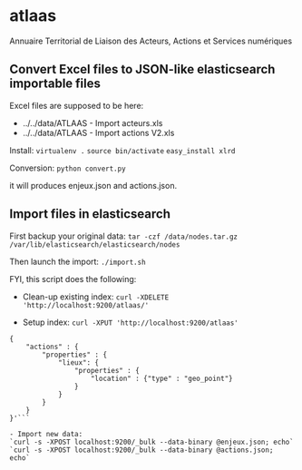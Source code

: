 atlaas
======

Annuaire Territorial de Liaison des Acteurs, Actions et Services numériques

Convert Excel files to JSON-like elasticsearch importable files
---------------------------------------------------------------

Excel files are supposed to be here:
- ../../data/ATLAAS - Import acteurs.xls
- ../../data/ATLAAS - Import actions V2.xls

Install:
`virtualenv .`
`source bin/activate`
`easy_install xlrd`

Conversion:
`python convert.py`

it will produces enjeux.json and actions.json.

Import files in elasticsearch
-----------------------------

First backup your original data:
`tar -czf /data/nodes.tar.gz /var/lib/elasticsearch/elasticsearch/nodes`

Then launch the import:
`./import.sh`

FYI, this script does the following:

- Clean-up existing index:
`curl -XDELETE 'http://localhost:9200/atlaas/'`

- Setup index:
`curl -XPUT 'http://localhost:9200/atlaas'`

```curl -XPUT 'http://localhost:9200/atlaas/actions/_mapping' -d '
{
    "actions" : {
        "properties" : {
            "lieux": {
                "properties" : {
                    "location" : {"type" : "geo_point"}
                }
            }
        }
    }
}'```

- Import new data:
`curl -s -XPOST localhost:9200/_bulk --data-binary @enjeux.json; echo`
`curl -s -XPOST localhost:9200/_bulk --data-binary @actions.json; echo`
